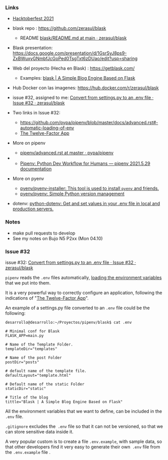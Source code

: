 ### Links

* [Hacktoberfest 2021](https://hacktoberfest.digitalocean.com/profile)
* blask repo : https://github.com/zerasul/blask
  * README [blask/README.md at main · zerasul/blask](https://github.com/zerasul/blask/blob/main/README.md) 
* Blask presentation: https://docs.google.com/presentation/d/1GsrSyJ8ps9-ZxBWuxyGNmbfJcGoPed0TsgTxt6zDUao/edit?usp=sharing
* Web del proyecto (Hecha en Blask) : https://getblask.com/ 
  * Examples: [blask | A Simple Blog Engine Based on Flask](https://getblask.com/examples)
* Hub Docker con las imagenes:  https://hub.docker.com/r/zerasul/blask
* issue #32, assigned to me: [Convert from settings.py to an .env file · Issue #32 · zerasul/blask](https://github.com/zerasul/blask/issues/32)
* Two links in Issue #32:
  * https://github.com/pypa/pipenv/blob/master/docs/advanced.rst#-automatic-loading-of-env
  * [The Twelve-Factor App](https://12factor.net/config)
* More on pipenv

  * [pipenv/advanced.rst at master · pypa/pipenv](https://github.com/pypa/pipenv/blob/master/docs/advanced.rst#-automatic-loading-of-env)

* * [Pipenv: Python Dev Workflow for Humans — pipenv 2021.5.29 documentation](https://pipenv.pypa.io/en/latest/)

* More on pyenv
  * [pyenv/pyenv-installer: This tool is used to install `pyenv` and friends.](https://github.com/pyenv/pyenv-installer)
  * [pyenv/pyenv: Simple Python version management](https://github.com/pyenv/pyenv#simple-python-version-management-pyenv)

* dotenv: [python-dotenv: Get and set values in your .env file in local and production servers.](https://github.com/theskumar/python-dotenv)



### Notes

* make pull requests to develop
* See my notes on  Bujo N5 P2xx (Mon 04.10)

### Issue #32 

issue #32: [Convert from settings.py to an .env file · Issue #32 · zerasul/blask](https://github.com/zerasul/blask/issues/32)

`pipenv` reads the `.env` files automatically, [loading the environment variables](https://github.com/pypa/pipenv/blob/master/docs/advanced.rst#-automatic-loading-of-env) that we put into them.

It is a very powerful way to correctly configure an application, following the indications of "[The Twelve-Factor App](https://12factor.net/config)".

An example of a settings.py file converted to an `.env` file could be the following:

```
desarrollo@desarrollo:~/Proyectos/pipenv/blask$ cat .env

# Minimal conf for Blask
FLASK_APP=main.py

# Name of the Template Folder.
templateDir="templates"

# Name of the post Folder
postDir="posts"

# default name of the template file.
defaultLayout="template.html"

# Default name of the static Folder
staticDir="static"

# Title of the blog
tittle="Blask | A Simple Blog Engine Based on Flask"
```

All the environment variables that we want to define, can be included in the `.env` file.

`.gitignore` excludes the` .env` file so that it can not be versioned, so that we can store sensitive data inside it.

A very popular custom is to create a file `.env.example`, with sample data, so that other developers find it very easy to generate their own` .env` file from the `.env.example` file .


